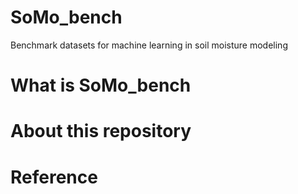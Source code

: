 # SoMo_bench
Benchmark datasets for machine learning in soil moisture modeling

# What is SoMo_bench

# About this repository

# Reference
